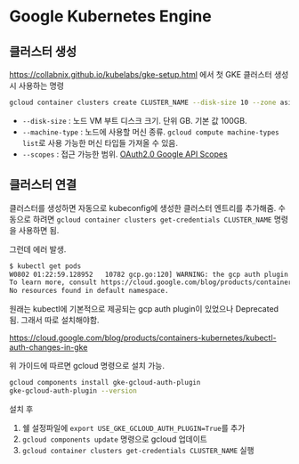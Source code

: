 # Google Kubernetes Engine

## 클러스터 생성

https://collabnix.github.io/kubelabs/gke-setup.html 에서 첫 GKE 클러스터 생성 시 사용하는 명령

```sh
gcloud container clusters create CLUSTER_NAME --disk-size 10 --zone asia-northeast3-a --machine-type n1-standard-2 --num-nodes 3 --scopes compute-rw
```

- `--disk-size` : 노드 VM 부트 디스크 크기. 단위 GB. 기본 값 100GB.
- `--machine-type` : 노드에 사용할 머신 종류. `gcloud compute machine-types list`로 사용 가능한 머신 타입들 가져올 수 있음.
- `--scopes` : 접근 가능한 범위. [OAuth2.0 Google API Scopes](https://developers.google.com/identity/protocols/oauth2/scopes)

## 클러스터 연결

클러스터를 생성하면 자동으로 kubeconfig에 생성한 클러스터 엔트리를 추가해줌. 수동으로 하려면 `gcloud container clusters get-credentials CLUSTER_NAME` 명령을 사용하면 됨.

그런데 에러 발생.

```sh
$ kubectl get pods
W0802 01:22:59.128952   10782 gcp.go:120] WARNING: the gcp auth plugin is deprecated in v1.22+, unavailable in v1.25+; use gcloud instead.
To learn more, consult https://cloud.google.com/blog/products/containers-kubernetes/kubectl-auth-changes-in-gke
No resources found in default namespace.
```

원래는 kubectl에 기본적으로 제공되는 gcp auth plugin이 있었으나 Deprecated 됨. 그래서 따로 설치해야함.

https://cloud.google.com/blog/products/containers-kubernetes/kubectl-auth-changes-in-gke

위 가이드에 따르면 gcloud 명령으로 설치 가능.

```sh
gcloud components install gke-gcloud-auth-plugin
gke-gcloud-auth-plugin --version
```

설치 후

1. 쉘 설정파일에 `export USE_GKE_GCLOUD_AUTH_PLUGIN=True`를 추가
2. `gcloud components update` 명령으로 gcloud 업데이트
3. `gcloud container clusters get-credentials CLUSTER_NAME` 실행
